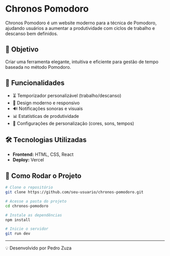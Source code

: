 # Chronos Pomodoro

Chronos Pomodoro é um website moderno para a técnica de Pomodoro, ajudando usuários a aumentar a produtividade com ciclos de trabalho e descanso bem definidos.

## 🎯 Objetivo
Criar uma ferramenta elegante, intuitiva e eficiente para gestão de tempo baseada no método Pomodoro.

## 🚀 Funcionalidades
- ⏳ Temporizador personalizável (trabalho/descanso)
- 🎨 Design moderno e responsivo
- 🔊 Notificações sonoras e visuais
- 📊 Estatísticas de produtividade
- 🎯 Configurações de personalização (cores, sons, tempos)

## 🛠️ Tecnologias Utilizadas
- **Frontend:** HTML, CSS, React
- **Deploy:** Vercel

## 📌 Como Rodar o Projeto
```bash
# Clone o repositório
git clone https://github.com/seu-usuario/chronos-pomodoro.git

# Acesse a pasta do projeto
cd chronos-pomodoro

# Instale as dependências
npm install

# Inicie o servidor
git run dev
```
---

💡 Desenvolvido por Pedro Zuza

